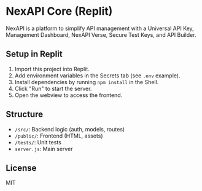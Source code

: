 # NexAPI Core (Replit)

NexAPI is a platform to simplify API management with a Universal API Key, Management Dashboard, NexAPI Verse, Secure Test Keys, and API Builder.

## Setup in Replit

1. Import this project into Replit.
2. Add environment variables in the Secrets tab (see `.env` example).
3. Install dependencies by running `npm install` in the Shell.
4. Click "Run" to start the server.
5. Open the webview to access the frontend.

## Structure

- `/src/`: Backend logic (auth, models, routes)
- `/public/`: Frontend (HTML, assets)
- `/tests/`: Unit tests
- `server.js`: Main server

## License

MIT
